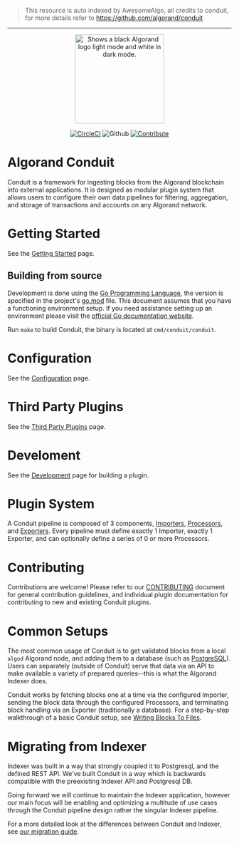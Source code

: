 > This resource is auto indexed by AwesomeAlgo, all credits to conduit, for more details refer to https://github.com/algorand/conduit

---

<div style="text-align:center" align="center">
  <picture>
    <source media="(prefers-color-scheme: dark)" srcset="docs/assets/algorand_logo_mark_white.png">
    <source media="(prefers-color-scheme: light)" srcset="docs/assets/algorand_logo_mark_black.png">
    <img alt="Shows a black Algorand logo light mode and white in dark mode." src="docs/assets/algorand_logo_mark_black.png" width="200">
  </picture>

[![CircleCI](https://img.shields.io/circleci/build/github/algorand/conduit/master?label=master)](https://circleci.com/gh/algorand/conduit/tree/master)
![Github](https://img.shields.io/github/license/algorand/conduit)
[![Contribute](https://img.shields.io/badge/contributor-guide-blue?logo=github)](https://github.com/algorand/go-algorand/blob/master/CONTRIBUTING.md)
</div>

# Algorand Conduit

Conduit is a framework for ingesting blocks from the Algorand blockchain into external applications. It is designed as modular plugin system that allows users to configure their own data pipelines for filtering, aggregation, and storage of transactions and accounts on any Algorand network.

# Getting Started

See the [Getting Started](./docs/GettingStarted.md) page.

## Building from source

Development is done using the [Go Programming Language](https://golang.org/), the version is specified in the project's [go.mod](go.mod) file. This document assumes that you have a functioning
environment setup. If you need assistance setting up an environment please visit
the [official Go documentation website](https://golang.org/doc/).

Run `make` to build Conduit, the binary is located at `cmd/conduit/conduit`.

# Configuration

See the [Configuration](./docs/Configuration.md) page.

# Third Party Plugins

See the [Third Party Plugins](./docs/Third_Party_Plugins.md) page.

# Develoment

See the [Development](./docs/Development.md) page for building a plugin.

# Plugin System
A Conduit pipeline is composed of 3 components, [Importers](./conduit/plugins/importers/), [Processors](./conduit/plugins/processors/), and [Exporters](./conduit/plugins/exporters/).
Every pipeline must define exactly 1 Importer, exactly 1 Exporter, and can optionally define a series of 0 or more Processors.

# Contributing

Contributions are welcome! Please refer to our [CONTRIBUTING](https://github.com/algorand/go-algorand/blob/master/CONTRIBUTING.md) document for general contribution guidelines, and individual plugin documentation for contributing to new and existing Conduit plugins.

# Common Setups

The most common usage of Conduit is to get validated blocks from a local `algod` Algorand node, and adding them to a database (such as [PostgreSQL](https://www.postgresql.org/)).
Users can separately (outside of Conduit) serve that data via an API to make available a variety of prepared queries--this is what the Algorand Indexer does.

Conduit works by fetching blocks one at a time via the configured Importer, sending the block data through the configured Processors, and terminating block handling via an Exporter (traditionally a database).
For a step-by-step walkthrough of a basic Conduit setup, see [Writing Blocks To Files](./docs/tutorials/WritingBlocksToFile.md).

# Migrating from Indexer

Indexer was built in a way that strongly coupled it to Postgresql, and the defined REST API. We've built Conduit in a way which is backwards compatible with the preexisting Indexer API and Postgresql DB.

Going forward we will continue to maintain the Indexer application, however our main focus will be enabling and optimizing a multitude of use cases through the Conduit pipeline design rather the singular Indexer pipeline.

For a more detailed look at the differences between Conduit and Indexer, see [our migration guide](./docs/tutorials/IndexerMigration.md).
